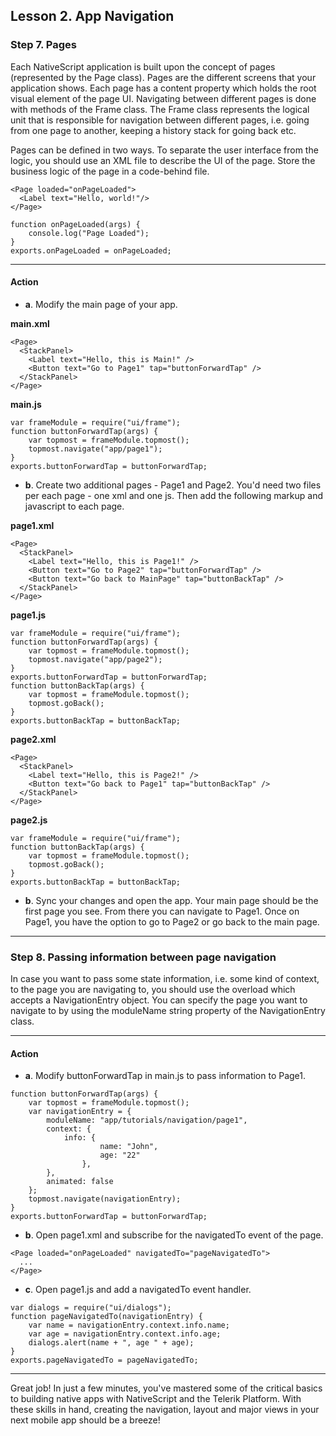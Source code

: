 ## Lesson 2. App Navigation

### Step 7. Pages

Each NativeScript application is built upon the concept of pages (represented by the Page class). Pages are the different screens that your application shows. Each page has a content property which holds the root visual element of the page UI. Navigating between different pages is done with methods of the Frame class. The Frame class represents the logical unit that is responsible for navigation between different pages, i.e. going from one page to another, keeping a history stack for going back etc.

Pages can be defined in two ways. To separate the user interface from the logic, you should use an XML file to describe the UI of the page. Store the business logic of the page in a code-behind file. 

```
<Page loaded="onPageLoaded">
  <Label text="Hello, world!"/>
</Page>
```

```
function onPageLoaded(args) {
    console.log("Page Loaded");
}
exports.onPageLoaded = onPageLoaded;
```

<hr data-action="start" />

#### Action

* **a**. Modify the main page of your app.

**main.xml**
```
<Page>
  <StackPanel>
    <Label text="Hello, this is Main!" />
    <Button text="Go to Page1" tap="buttonForwardTap" />
  </StackPanel>
</Page>
```

**main.js**
```
var frameModule = require("ui/frame");
function buttonForwardTap(args) {
    var topmost = frameModule.topmost();
    topmost.navigate("app/page1");
}
exports.buttonForwardTap = buttonForwardTap;
```

* **b**. Create two additional pages - Page1 and Page2. You'd need two files per each page - one xml and one js. Then add the following markup and javascript to each page.

**page1.xml**
```
<Page>
  <StackPanel>
    <Label text="Hello, this is Page1!" />
    <Button text="Go to Page2" tap="buttonForwardTap" />
    <Button text="Go back to MainPage" tap="buttonBackTap" />
  </StackPanel>
</Page>
```

**page1.js**
```
var frameModule = require("ui/frame");
function buttonForwardTap(args) {
    var topmost = frameModule.topmost();
    topmost.navigate("app/page2");
}
exports.buttonForwardTap = buttonForwardTap;
function buttonBackTap(args) {
    var topmost = frameModule.topmost();
    topmost.goBack();
}
exports.buttonBackTap = buttonBackTap;
```

**page2.xml**
```
<Page>
  <StackPanel>
    <Label text="Hello, this is Page2!" />
    <Button text="Go back to Page1" tap="buttonBackTap" />
  </StackPanel>
</Page>
```

**page2.js**
```
var frameModule = require("ui/frame");
function buttonBackTap(args) {
    var topmost = frameModule.topmost();
    topmost.goBack();
}
exports.buttonBackTap = buttonBackTap;
```

* **b**. Sync your changes and open the app. Your main page should be the first page you see. From there you can navigate to Page1. Once on Page1, you have the option to go to Page2 or go back to the main page.

<hr data-action="end" />

### Step 8. Passing information between page navigation

In case you want to pass some state information, i.e. some kind of context, to the page you are navigating to, you should use the overload which accepts a NavigationEntry object. You can specify the page you want to navigate to by using the moduleName string property of the NavigationEntry class. 

<hr data-action="start" />

#### Action

* **a**. Modify buttonForwardTap in main.js to pass information to Page1.

```
function buttonForwardTap(args) {
    var topmost = frameModule.topmost();
    var navigationEntry = {
        moduleName: "app/tutorials/navigation/page1",
        context: {
            info: {
                    name: "John",
                    age: "22"
                },
        },
        animated: false
    };
    topmost.navigate(navigationEntry);
}
exports.buttonForwardTap = buttonForwardTap;
```

* **b**. Open page1.xml and subscribe for the navigatedTo event of the page.

```
<Page loaded="onPageLoaded" navigatedTo="pageNavigatedTo">
  ...
</Page>
```

* **c**. Open page1.js and add a navigatedTo event handler.

```
var dialogs = require("ui/dialogs");
function pageNavigatedTo(navigationEntry) {
    var name = navigationEntry.context.info.name;
    var age = navigationEntry.context.info.age;
    dialogs.alert(name + ", age " + age);
}
exports.pageNavigatedTo = pageNavigatedTo;
```

<hr data-action="end" />

Great job! In just a few minutes, you've mastered some of the critical basics to building native apps with NativeScript and the Telerik Platform. With these skills in hand, creating the navigation, layout and major views in your next mobile app should be a breeze!